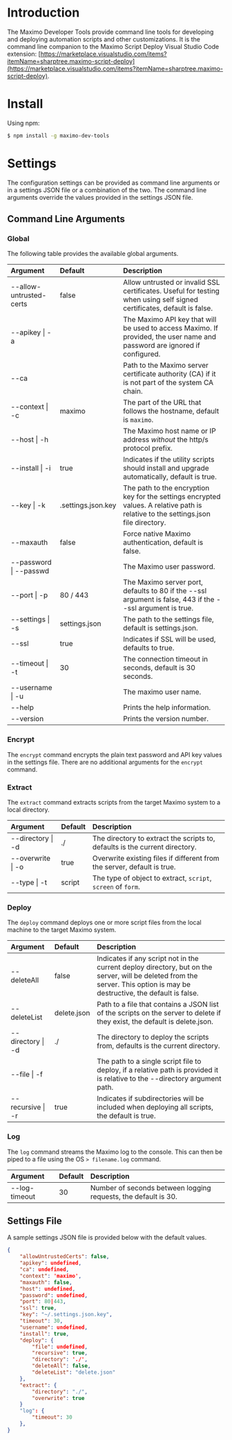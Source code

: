 # Introduction 
The Maximo Developer Tools provide command line tools for developing and deploying automation scripts and other customizations. It is the command line companion to the Maximo Script Deploy Visual Studio Code extension: [https://marketplace.visualstudio.com/items?itemName=sharptree.maximo-script-deploy](https://marketplace.visualstudio.com/items?itemName=sharptree.maximo-script-deploy).

# Install
Using npm:

```bash
$ npm install -g maximo-dev-tools
```

# Settings
The configuration settings can be provided as command line arguments or in a settings JSON file or a combination of the two. The command line arguments override the values provided in the settings JSON file.

## Command Line Arguments

### Global
The following table provides the available global arguments.  

| Argument                      | Default               | Description                                                                                                                                                                   |
| :-----------------------------| :---------------------| :-----------------------------------------------------------------------------------------------------------------------------------------------------------------------------|
| --allow-untrusted-certs       | false                 | Allow untrusted or invalid SSL certificates. Useful for testing when using self signed certificates, default is false.                                                        |
| --apikey &#124; -a            |                       | The Maximo API key that will be used to access Maximo. If provided, the user name and password are ignored if configured.                                                     |
| --ca                          |                       | Path to the Maximo server certificate authority (CA) if it is not part of the system CA chain.                                                                                |
| --context &#124; -c           | maximo                | The part of the URL that follows the hostname, default is `maximo`.                                                                                                           |
| --host &#124; -h              |                       | The Maximo host name or IP address *without* the http/s protocol prefix.                                                                                                      |
| --install &#124; -i           | true                  | Indicates if the utility scripts should install and upgrade automatically, default is true.                                                                                   |
| --key &#124; -k               | .settings.json.key    | The path to the encryption key for the settings encrypted values. A relative path is relative to the settings.json file directory.                                            |
| --maxauth                     | false                 | Force native Maximo authentication, default is false.                                                                                                                         |
| --password &#124; --passwd    |                       | The Maximo user password.                                                                                                                                                     |
| --port &#124; -p              | 80 / 443              | The Maximo server port, defaults to 80 if the --ssl argument is false, 443 if the --ssl argument is true.                                                                     |
| --settings &#124; -s          | settings.json         | The path to the settings file, default is settings.json.                                                                                                                      |
| --ssl                         | true                  | Indicates if SSL will be used, defaults to true.                                                                                                                              | 
| --timeout &#124; -t           | 30                    | The connection timeout in seconds, default is 30 seconds.                                                                                                                     |
| --username &#124; -u          |                       | The maximo user name.                                                                                                                                                         |
| --help                        |                       | Prints the help information.                                                                                                                                                  |
| --version                     |                       | Prints the version number.                                                                                                                                                    |

### Encrypt
The `encrypt` command encrypts the plain text password and API key values in the settings file. There are no additional arguments for the `encrypt` command.

### Extract
The `extract` command extracts scripts from the target Maximo system to a local directory.

| Argument                  | Default               | Description                                                                                                                                                                   |
| :-------------------------| :---------------------| :-----------------------------------------------------------------------------------------------------------------------------------------------------------------------------|
| --directory &#124; -d     | ./                    | The directory to extract the scripts to, defaults is the current directory.                                                                                                   |
| --overwrite &#124; -o     | true                  | Overwrite existing files if different from the server, default is true.                                                                                                       |
| --type      &#124; -t     | script                | The type of object to extract, `script`, `screen` of `form`.                                                                                                                  |

### Deploy
The `deploy` command deploys one or more script files from the local machine to the target Maximo system.

| Argument                  | Default               | Description                                                                                                                                                                   |
| :-------------------------| :---------------------| :-----------------------------------------------------------------------------------------------------------------------------------------------------------------------------|
| --deleteAll               | false                 | Indicates if any script not in the current deploy directory, but on the server, will be deleted from the server. This option is may be destructive, the default is false.     |
| --deleteList              | delete.json           | Path to a file that contains a JSON list of the scripts on the server to delete if they exist, the default is delete.json.                                                    |
| --directory &#124; -d     | ./                    | The directory to deploy the scripts from, defaults is the current directory.                                                                                                  |
| --file &#124; -f          |                       | The path to a single script file to deploy, if a relative path is provided it is relative to the --directory argument path.                                                   |
| --recursive &#124; -r     | true                  | Indicates if subdirectories will be included when deploying all scripts, the default is true.                                                                                 |

### Log
The `log` command streams the Maximo log to the console. This can then be piped to a file using the OS `> filename.log` command.

| Argument                  | Default               | Description                                                                                                                                                                   |
| :-------------------------| :---------------------| :-----------------------------------------------------------------------------------------------------------------------------------------------------------------------------|
| --log-timeout             | 30                    | Number of seconds between logging requests, the default is 30.                                                                                                                |

## Settings File
A sample settings JSON file is provided below with the default values.

```json
{
    "allowUntrustedCerts": false,
    "apikey": undefined,
    "ca": undefined,
    "context": 'maximo',
    "maxauth": false,
    "host": undefined,
    "password": undefined,
    "port": 80|443,
    "ssl": true,
    "key": "~/.settings.json.key",
    "timeout": 30,
    "username": undefined,
    "install": true,
    "deploy": {
        "file": undefined,
        "recursive": true,
        "directory": './',
        "deleteAll": false,
        "deleteList": "delete.json"
    },
    "extract": {
        "directory": "./",
        "overwrite": true
    }
    "log": {
        "timeout": 30
    },
}
```